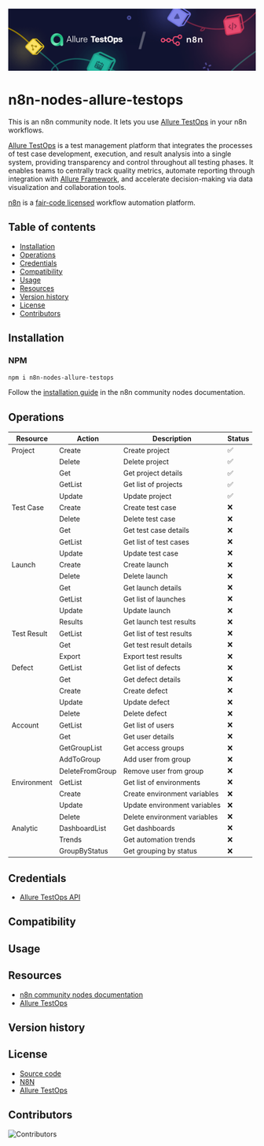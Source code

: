 ![Banner image](./docs/imgs/banner.png)

# n8n-nodes-allure-testops

This is an n8n community node. It lets you use [Allure TestOps](https://qameta.io/) in your n8n workflows.

[Allure TestOps](https://qameta.io/) is a test management platform that integrates the processes of test case development, execution, and result analysis into a single system, providing transparency and control throughout all testing phases. It enables teams to centrally track quality metrics, automate reporting through integration with [Allure Framework](https://github.com/allure-framework), and accelerate decision-making via data visualization and collaboration tools.

[n8n](https://n8n.io/) is a [fair-code licensed](https://docs.n8n.io/reference/license/) workflow automation platform.

## Table of contents
- [Installation](#installation)  
- [Operations](#operations)  
- [Credentials](#credentials)  <!-- delete if no auth needed -->  
- [Compatibility](#compatibility)  
- [Usage](#usage)  <!-- delete if not using this section -->  
- [Resources](#resources)  
- [Version history](#version-history)  <!-- delete if not using this section -->
- [License](#license)
- [Contributors](#contributors)

## Installation

### NPM
```shell
npm i n8n-nodes-allure-testops
```

Follow the [installation guide](https://docs.n8n.io/integrations/community-nodes/installation/) in the n8n community nodes documentation.

## Operations

| Resource | Action | Description| Status |
| -- | -- | -- | -- |
| Project | Create | Create project | ✅ |
|  | Delete | Delete project | ✅ |
|  | Get | Get project details | ✅ |
|  | GetList | Get list of projects | ✅ |
|  | Update | Update project | ✅ |
| Test Case | Create | Create test case | ❌ |
|  | Delete | Delete test case | ❌ |
|  | Get | Get test case details | ❌ |
|  | GetList | Get list of test cases | ❌ |
|  | Update | Update test case | ❌ |
| Launch | Create | Create launch | ❌ |
|  | Delete | Delete launch | ❌ |
|  | Get | Get launch details | ❌ |
|  | GetList | Get list of launches | ❌ |
|  | Update | Update launch | ❌ |
|  | Results | Get launch test results | ❌ |
| Test Result | GetList | Get list of test results | ❌ |
|  | Get | Get test result details | ❌ |
|  | Export | Export test results | ❌ |
| Defect | GetList | Get list of defects | ❌ |
|  | Get | Get defect details | ❌ |
|  | Create | Create defect | ❌ |
|  | Update | Update defect | ❌ |
|  | Delete | Delete defect | ❌ |
| Account | GetList | Get list of users | ❌ |
|  | Get | Get user details | ❌ |
|  | GetGroupList | Get access groups | ❌ |
|  | AddToGroup | Add user from group | ❌ |
|  | DeleteFromGroup | Remove user from group | ❌ |
| Environment | GetList | Get list of environments | ❌ |
|  | Create | Create environment variables | ❌ |
|  | Update | Update environment variables | ❌ |
|  | Delete | Delete environment variables | ❌ |
| Analytic | DashboardList | Get dashboards | ❌ |
|  | Trends | Get automation trends | ❌ |
|  | GroupByStatus | Get grouping by status | ❌ |


## Credentials

- [Allure TestOps API](./docs/credentials.md)

## Compatibility

<!-- _State the minimum n8n version, as well as which versions you test against. You can also include any known version incompatibility issues._ -->

## Usage

<!-- _This is an optional section. Use it to help users with any difficult or confusing aspects of the node._

_By the time users are looking for community nodes, they probably already know n8n basics. But if you expect new users, you can link to the [Try it out](https://docs.n8n.io/try-it-out/) documentation to help them get started._ -->

## Resources

* [n8n community nodes documentation](https://docs.n8n.io/integrations/#community-nodes)
* [Allure TestOps](https://docs.qameta.io/allure-testops)

## Version history

<!-- _This is another optional section. If your node has multiple versions, include a short description of available versions and what changed, as well as any compatibility impact._ -->

## License
- [Source code](./LICENSE)
- [N8N](https://github.com/n8n-io/n8n-nodes-starter/blob/master/LICENSE.md)
- [Allure TestOps](https://qameta.io/license-terms/)

## Contributors
![[Contributors](https://github.com/GAKiknadze/n8n-nodes-allure-testops/graphs/contributors)](https://contrib.rocks/image?repo=GAKiknadze/n8n-nodes-allure-testops)
